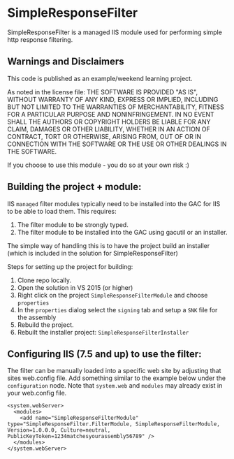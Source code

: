 # SimpleResponseFilter
SimpleResponseFilter is a managed IIS module used for performing simple http response filtering. 

## Warnings and Disclaimers
This code is published as an example/weekend learning project. 

As noted in the license file:
THE SOFTWARE IS PROVIDED "AS IS", WITHOUT WARRANTY OF ANY KIND, EXPRESS OR
IMPLIED, INCLUDING BUT NOT LIMITED TO THE WARRANTIES OF MERCHANTABILITY,
FITNESS FOR A PARTICULAR PURPOSE AND NONINFRINGEMENT. IN NO EVENT SHALL THE
AUTHORS OR COPYRIGHT HOLDERS BE LIABLE FOR ANY CLAIM, DAMAGES OR OTHER
LIABILITY, WHETHER IN AN ACTION OF CONTRACT, TORT OR OTHERWISE, ARISING FROM,
OUT OF OR IN CONNECTION WITH THE SOFTWARE OR THE USE OR OTHER DEALINGS IN THE
SOFTWARE.

If you choose to use this module - you do so at your own risk :)

## Building the project + module:
IIS `managed` filter modules typically need to be installed into the GAC
for IIS to be able to load them. This requires:

1. The filter module to be strongly typed.
2. The filter module to be installed into the GAC using gacutil or an installer.

The simple way of handling this is to have the project build an installer (which is included 
in the solution for SimpleResponseFilter)

Steps for setting up the project for building:

1. Clone repo locally.
2. Open the solution in VS 2015 (or higher)
3. Right click on the project `SimpleResponseFilterModule` and choose `properties`
4. In the `properties` dialog select the `signing` tab and setup a `SNK` file for the assembly
5. Rebuild the project.
6. Rebuilt the installer project: `SimpleResponseFilterInstaller`

## Configuring IIS (7.5 and up) to use the filter:

The filter can be manually loaded into a specific web site by adjusting that sites web.config file. 
Add something similar to the example below under the `configuration` node. Note that `system.web` and `modules` 
may already exist in your web.config file.
```
<system.webServer>
  <modules>
    <add name="SimpleResponseFilterModule" type="SimpleResponseFilter.FilterModule, SimpleResponseFilterModule, Version=1.0.0.0, Culture=neutral, PublicKeyToken=1234matchesyourassembly56789" />
  </modules>
</system.webServer>
```
